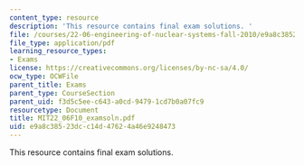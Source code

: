 ```yaml
---
content_type: resource
description: 'This resource contains final exam solutions. '
file: /courses/22-06-engineering-of-nuclear-systems-fall-2010/e9a8c38523dcc14d47624a46e9248473_MIT22_06F10_examsoln.pdf
file_type: application/pdf
learning_resource_types:
- Exams
license: https://creativecommons.org/licenses/by-nc-sa/4.0/
ocw_type: OCWFile
parent_title: Exams
parent_type: CourseSection
parent_uid: f3d5c5ee-c643-a0cd-9479-1cd7b0a07fc9
resourcetype: Document
title: MIT22_06F10_examsoln.pdf
uid: e9a8c385-23dc-c14d-4762-4a46e9248473
---
```

This resource contains final exam solutions. 